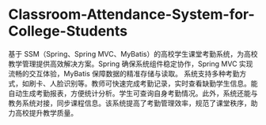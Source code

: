 # Classroom-Attendance-System-for-College-Students
基于 SSM（Spring、Spring MVC、MyBatis）的高校学生课堂考勤系统，为高校教学管理提供高效解决方案。Spring 确保系统组件稳定协作，Spring MVC 实现流畅的交互体验，MyBatis 保障数据的精准存储与读取。  系统支持多种考勤方式，如刷卡、人脸识别等。教师可快速完成考勤记录，实时查看缺勤学生信息。能自动生成考勤报表，方便统计分析。学生可查询自身考勤情况。此外，系统还能与教务系统对接，同步课程信息。该系统提高了考勤管理效率，规范了课堂秩序，助力高校提升教学质量。 
